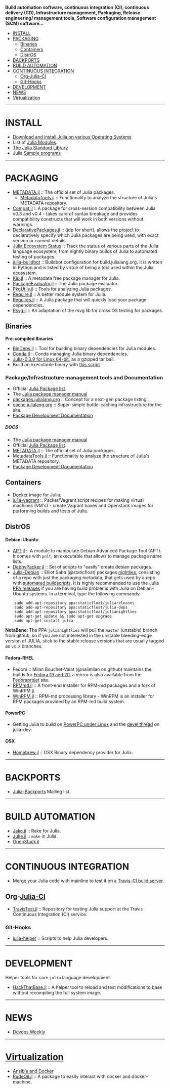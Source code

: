 **Build automation software, continuous integration (CI), continuous delivery (CD), Infrastructure management, Packaging, Release engineering/ management tools, Software configuration management (SCM) software...**

+ [INSTALL](#install)
+ [PACKAGING](#packaging)
   + [Binaries](#binaries)
   + [Containers](#containers)
   + [DistrOS](#distros)
+ [BACKPORTS](#backports)
+ [BUILD AUTOMATION](#build-automation)
+ [CONTINUOUS INTEGRATION](#continuous-integration)
   + [Org-Julia-CI](#org-julia-ci)
   + [Git-Hooks](#git-hooks)
+ [DEVELOPMENT](#development)
+ [NEWS](#news)
+ [Virtualization](#virtualization)

----

# INSTALL 
+ [Download and install Julia on various Operating Systems](http://julialang.org/downloads/)
+ List of [Julia Modules](http://docs.julialang.org/en/latest/manual/modules/).
+ [The Julia Standard Library](http://docs.julialang.org/en/latest/stdlib/)
+ Julia [Sample programs](https://github.com/JuliaLang/julia/tree/master/examples)


----

# PACKAGING
+ [METADATA.jl](https://github.com/JuliaLang/METADATA.jl) :: The official set of Julia packages.
   + [MetadataTools.jl](https://github.com/IainNZ/MetadataTools.jl) :: Functionality to analyze the structure of Julia's METADATA repository.
+ [Compat.jl](https://github.com/JuliaLang/Compat.jl) :: A package for cross-version compatibility between Julia v0.3 and v0.4 - takes care of syntax breakage and provides compatibility constructs that will work in both versions without warnings.       
+ [DeclarativePackages.jl](https://github.com/rened/DeclarativePackages.jl) :: (jdp for short), allows the project to declaratively specify which Julia packages are being used, with exact version or commit details.
+ [Julia Ecosystem Status](http://status.julialang.org/) :: Track the status of various parts of the Julia language ecosystem; from nightly binary builds of Julia to automated testing of packages.
+ [julia-buildbot](https://github.com/staticfloat/julia-buildbot) :: Buildbot configuration for build.julialang.org. It is written in Python and is listed by virtue of being a tool used within the Julia ecosystem.
+ [Kip.jl](https://github.com/jkroso/Kip.jl) :: A metadata free package manager for Julia.
+ [PackageEvaluator.jl](https://github.com/IainNZ/PackageEvaluator.jl) :: The Julia package evaluator.
+ [PkgUtils.jl](https://github.com/johnmyleswhite/PkgUtils.jl) :: Tools for analyzing Julia packages.
+ [Require.jl](https://github.com/jkroso/Require.jl) :: A better module system for Julia.
+ [Requires.jl](https://github.com/one-more-minute/Requires.jl) :: A Julia package that will quickly load your package dependencies.
+ [Rsvg.jl](https://github.com/lobingera/Rsvg.jl) :: An adaptation of the rsvg lib for cross OS testing for packages.

## Binaries
__Pre-compiled Binaries__
+ [BinDeps.jl](https://github.com/JuliaLang/BinDeps.jl) :: Tool for building binary dependencies for Julia modules.
+ [Conda.jl](https://github.com/Luthaf/Conda.jl) :: Conda managing Julia binary dependencies.
+ [Julia-0.3.9 for Linux 64-bit](https://julialang.s3.amazonaws.com/bin/linux/x64/0.3/julia-0.3.9-linux-x86_64.tar.gz), as a gzipped tar ball. 
+ Build an executable binary with [this script](https://github.com/JuliaLang/julia/blob/master/contrib/build_executable.jl)

### Package/Infrastructure management tools and Documentation 
   - Official [Julia Package list](http://docs.julialang.org/en/latest/packages/packagelist/).
   - The [Julia package manager manual](http://docs.julialang.org/en/latest/manual/packages/)
   - [packages.julialang.org](https://github.com/IainNZ/packages.julialang.org) :: Concept for a next-gen package listing.
   - [cache.julialang.org](https://github.com/staticfloat/cache.julialang.org) :: Super-simple bottle-caching infrastructure for the site.
   - [Package Development Documentation](http://docs.julialang.org/en/latest/manual/packages/#package-development)   

##### DOCS
   - The [Julia package manager manual](http://docs.julialang.org/en/latest/manual/packages/)
   - Official [Julia Package list](http://pkg.julialang.org/).
   - [METADATA.jl](https://github.com/JuliaLang/METADATA.jl) :: The official set of Julia packages.
   - [MetadataTools.jl](https://github.com/IainNZ/MetadataTools.jl) :: Functionality to analyze the structure of Julia's METADATA repository.
   - [Package Development Documentation](http://docs.julialang.org/en/latest/manual/packages/#package-development)

## Containers
+ [Docker](https://registry.hub.docker.com/_/julia/) image for Julia.
+ [julia-vagrant](https://github.com/staticfloat/julia-vagrant) :: Packer/Vagrant script recipes for making virtual machines (VM's) - create Vagrant boxes and Openstack images for performing builds and tests of Julia.

## DistrOS

#### Debian-Ubuntu
+ [APT.jl](https://github.com/bbshortcut/APT.jl) :: A module to manipulate Debian Advanced Package Tool (APT). It comes with `pnlt`, an executable that allows to manage package name lists.
+ [DebbyPacker.jl](https://github.com/UCL/DebbyPacker.jl) :: Set of scripts to "easily" create debian packages.
+ [Julia-Debian](https://github.com/staticfloat/julia-debian) :: Elliot Saba (@staticfloat) packages [nightlies](https://launchpad.net/~staticfloat/+archive/ubuntu/juliareleases), consisting of a repo with just the packaging metadata, that gets used by a repo with [automated buildscripts](https://github.com/staticfloat/julia-nightly-packaging). It is highly recommended to use the Julia [PPA releases](https://launchpad.net/~staticfloat/+archive/ubuntu/juliareleases) if you are having build problems with Julia on Debian-Ubuntu systems. In a terminal, type the following commands:

```
    sudo add-apt-repository ppa:staticfloat/juliareleases
    sudo add-apt-repository ppa:staticfloat/julia-deps
    sudo add-apt-repository ppa:staticfloat/julianightlies
    sudo apt-get update && sudo apt-get upgrade
    sudo apt-get install julia
```

__NotaBene__: The PPA `julianightlies` will pull the `master` (unstable) branch from github, so if you are not interested in the unstable bleeding-edge version of JULIA, stick to the stable release versions that are usually tagged as `vX.X` branches.

#### Fedora-RHEL
+ Fedora :: Milan Bouchet-Valat (@nalimilan on github) maintains the builds for [Fedora 19 and 20](http://nalimilan.perso.neuf.fr/transfert/), a mirror is also available from the [Fedoraprojet](http://copr-be.cloud.fedoraproject.org/results/nalimilan/julia/) site.
+ [RPMmd.jl](https://github.com/ihnorton/RPMmd.jl) :: A front-end installer for RPM-md packages and a fork of WinRPM.jl.
+ [WinRPM.jl](https://github.com/JuliaLang/WinRPM.jl) :: RPM-md processing library - WinRPM is an installer for RPM packages provided by an RPM-md build system.

#### PowerPC
+ Getting Julia to build on [PowerPC under Linux](https://github.com/JuliaLang/julia/blob/master/Make.powerpc) and the [devel thread](https://groups.google.com/forum/#!topic/julia-dev/BYVCyUlNR8c) on julia-dev.

#### OSX
+ [Homebrew.jl](https://github.com/JuliaLang/Homebrew.jl/) :: OSX Binary dependency provider for Julia.

----

# BACKPORTS
+ [Julia-Backports](https://groups.google.com/forum/#!forum/julia-backports) Mailing list.

----

# BUILD AUTOMATION
+ [Jake.jl](https://github.com/nolta/Jake.jl) :: Rake for Julia.
+ [Juke.jl](https://github.com/kshramt/Juke.jl) :: `make` in Julia.
+ [OpenStack.jl](https://github.com/loladiro/OpenStack.jl)

----

# CONTINUOUS INTEGRATION
+ Merge your Julia code with mainline to test it on a [Travis-CI build server](https://travis-ci.org/JuliaLang/).

## Org-[Julia-CI](https://github.com/julia-ci)
+ [TravisTest.jl](https://github.com/JuliaCI/TravisTest.jl) :: Repository for testing Julia support at the Travis Continuous Integration (CI) service.

### Git-Hooks
+ [julia-helper](https://github.com/jiahao/julia-helper) :: Scripts to help Julia developers.

----

# DEVELOPMENT
Helper tools for core `julia` language development.
+ [HackThatBase.jl](https://github.com/ihnorton/HackThatBase.jl) :: A helper tool to reload and test modifications to base without recompiling the full system image.

----

# NEWS
+ [Devops Weekly](http://www.devopsweekly.com/)

----

# [Virtualization](http://en.wikipedia.org/wiki/Category:Virtualization_software)
+ [Ansible and Docker](https://developer.rackspace.com/blog/ansible-and-docker/)
+ [RudeOil.jl](https://github.com/UCL/RudeOil.jl) :: A package to easily interact with docker and docker-machine.

